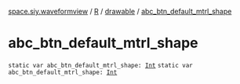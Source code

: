 [space.siy.waveformview](../../index.md) / [R](../index.md) / [drawable](index.md) / [abc_btn_default_mtrl_shape](./abc_btn_default_mtrl_shape.md)

# abc_btn_default_mtrl_shape

`static var abc_btn_default_mtrl_shape: `[`Int`](https://kotlinlang.org/api/latest/jvm/stdlib/kotlin/-int/index.html)
`static var abc_btn_default_mtrl_shape: `[`Int`](https://kotlinlang.org/api/latest/jvm/stdlib/kotlin/-int/index.html)